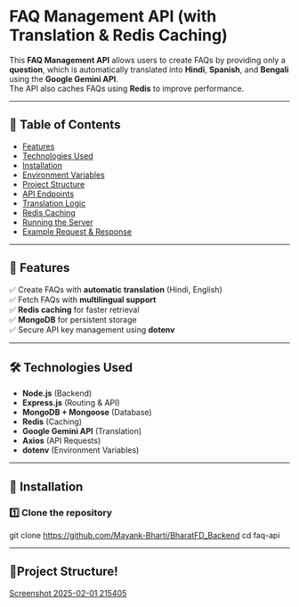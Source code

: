 # FAQ Management API (with Translation & Redis Caching)

This **FAQ Management API** allows users to create FAQs by providing only a **question**, which is automatically translated into **Hindi**, **Spanish**, and **Bengali** using the **Google Gemini API**.  
The API also caches FAQs using **Redis** to improve performance.

---

## 📖 Table of Contents
- [Features](#features)
- [Technologies Used](#technologies-used)
- [Installation](#installation)
- [Environment Variables](#environment-variables)
- [Project Structure](#project-structure)
- [API Endpoints](#api-endpoints)
- [Translation Logic](#translation-logic)
- [Redis Caching](#redis-caching)
- [Running the Server](#running-the-server)
- [Example Request & Response](#example-request--response)

---

## 🎯 Features
✅ Create FAQs with **automatic translation** (Hindi, English)  
✅ Fetch FAQs with **multilingual support**  
✅ **Redis caching** for faster retrieval  
✅ **MongoDB** for persistent storage  
✅ Secure API key management using **dotenv**  

---

## 🛠 Technologies Used
- **Node.js** (Backend)
- **Express.js** (Routing & API)
- **MongoDB + Mongoose** (Database)
- **Redis** (Caching)
- **Google Gemini API** (Translation)
- **Axios** (API Requests)
- **dotenv** (Environment Variables)

---

## 🔧 Installation

### 1️⃣ Clone the repository

git clone https://github.com/Mayank-Bharti/BharatFD_Backend
cd faq-api

---

##  📂Project Structure!

[Screenshot 2025-02-01 215405](https://github.com/user-attachments/assets/70e05273-c559-42fc-835d-ee7c851eb8c1)


